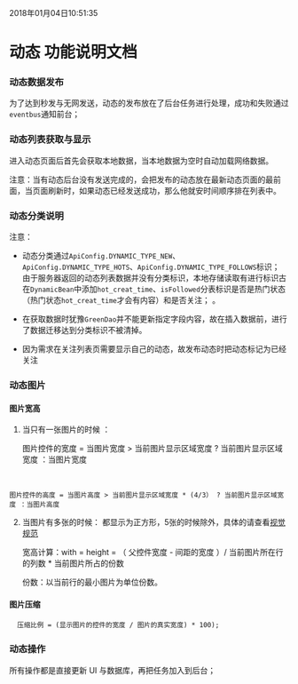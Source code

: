 2018年01月04日10:51:35
# 动态 功能说明文档


### 动态数据发布
为了达到秒发与无网发送，动态的发布放在了后台任务进行处理，成功和失败通过`eventbus`通知前台；

### 动态列表获取与显示
进入动态页面后首先会获取本地数据，当本地数据为空时自动加载网络数据。

注意：当有动态后台没有发送完成的，会把发布的动态放在最新动态页面的最前面，当页面刷新时，如果动态已经发送成功，那么他就安时间顺序排在列表中。

### 动态分类说明
 注意：
- 动态分类通过`ApiConfig.DYNAMIC_TYPE_NEW`、`ApiConfig.DYNAMIC_TYPE_HOTS`、`ApiConfig.DYNAMIC_TYPE_FOLLOWS`标识；
 由于服务器返回的动态列表数据并没有分类标识，本地存储读取有进行标识古在`DynamicBean`中添加`hot_creat_time`、`isFollowed`分表标识是否是热门状态（热门状态`hot_creat_time`才会有内容）和是否关注；
。
- 在获取数据时犹豫`GreenDao`并不能更新指定字段内容，故在插入数据前，进行了数据迁移达到分类标识不被清掉。

- 因为需求在关注列表页需要显示自己的动态，故发布动态时把动态标记为已经关注

### 动态图片
#### 图片宽高

1. 当只有一张图片的时候 ：

    图片控件的宽度 = 当图片宽度 > 当前图片显示区域宽度 ? 当前图片显示区域宽度 ：当图片宽度
</br>

    图片控件的高度 = 当图片高度 > 当前图片显示区域宽度 * (4/3） ? 当前图片显示区域宽度 ：当图片高度

2. 当图片有多张的时候： 都显示为正方形，5张的时候除外，具体的请查看[视觉规范](https://github.com/zhiyicx/thinksns-plus-document/blob/master/TS%2B%E8%A7%86%E8%A7%89%E8%A7%84%E8%8C%83/TS+%E8%A7%86%E8%A7%89%E8%A7%84%E8%8C%83%202.2.pdf)

    宽高计算：with = height = （ 父控件宽度 - 间距的宽度 ）/ 当前图片所在行的列数 * 当前图片所占的份数

    份数：以当前行的最小图片为单位份数。

#### 图片压缩

      压缩比例 = (显示图片的控件的宽度 / 图片的真实宽度) * 100);

### 动态操作

所有操作都是直接更新 UI 与数据库，再把任务加入到后台；
